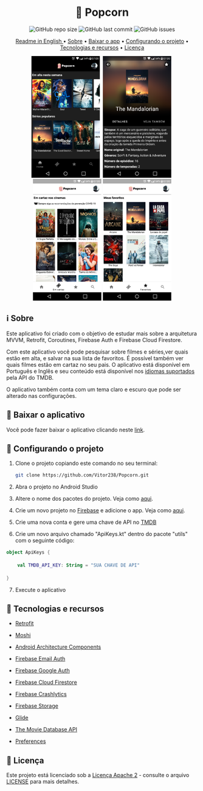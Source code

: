 <h1 align="center"> 🍿 Popcorn </h1>

<p align="center">
<img alt="GitHub repo size" src="https://img.shields.io/github/repo-size/Vitor238/Popcorn">

<img alt="GitHub last commit" src="https://img.shields.io/github/last-commit/Vitor238/Popcorn">

<img alt="GitHub issues" src="https://img.shields.io/github/issues/Vitor238/Popcorn">

</p>

<p align="center">
 <a href="./README.md">Readme in English </a> •
 <a href="#about">Sobre</a> •
 <a href="#download-app">Baixar o app</a> •
 <a href="#building-the-project">Configurando o projeto</a> •
 <a href="#technologies-and-resources">Tecnologias e recursos</a> •
 <a href="#license">Licença</a>
</p>

<p align="center">
<img src="./screenshots/home_pt_br.png" alt="Home" 
width="180">
<img src="./screenshots/info_pt_br.png" 
alt="Info" width="180" hspace="4">
<img src="screenshots/now_playing_pt_br.png" alt="Em cartaz" 
width="180">
<img src="./screenshots/favorites_pt_br.png" alt="Favoritos" 
width="180">
</p>

## :information_source: Sobre

Este aplicativo foi criado com o objetivo de estudar mais sobre a arquitetura MVVM, Retrofit, Coroutines, Firebase Auth e Firebase Cloud Firestore.

Com este aplicativo você pode pesquisar sobre filmes e séries,ver quais estão em alta, e salvar na sua lista de favoritos. É possível também ver quais filmes estão em cartaz no seu pais. O aplicativo está disponível em Português e Inglês e seu conteúdo está disponível nos [idiomas suportados](https://developers.themoviedb.org/3/configuration/get-languages) pela API do TMDB.

O aplicativo também conta com um tema claro e escuro que pode ser alterado nas configurações.


## :iphone: Baixar o aplicativo

Você pode fazer baixar o aplicativo clicando neste [link](https://github.com/Vitor238/Popcorn/releases/download/v1.0.0/popcorn.apk).

## :hammer: Configurando o projeto

1. Clone o projeto copiando este comando no seu terminal:

   ```bash
   git clone https://github.com/Vitor238/Popcorn.git
   ```

2. Abra o projeto no Android Studio

3. Altere o nome dos pacotes do projeto. Veja como [aqui](https://stackoverflow.com/a/29092698/9729980).

4. Crie um novo projeto no [Firebase](https://console.firebase.google.com/) e adicione o app. Veja como [aqui](https://firebase.google.com/docs/android/setup).

5. Crie uma nova conta e gere uma chave de API no [TMDB](https://developers.themoviedb.org/3/getting-started/introduction)

6. Crie um novo arquivo chamado "ApiKeys.kt" dentro do pacote "utils" com o seguinte código:

```kotlin
object ApiKeys {

    val TMDB_API_KEY: String = "SUA CHAVE DE API"

}
```

7. Execute o aplicativo

## :rocket: Tecnologias e recursos

- [Retrofit](https://github.com/square/retrofit)

- [Moshi](https://github.com/square/moshi)

- [Android Architecture Components](https://developer.android.com/topic/libraries/architecture?hl=pt-br)

- [Firebase Email Auth](https://firebase.google.com/docs/auth/android/password-auth?hl=pt-br)

- [Firebase Google Auth](https://firebase.google.com/docs/auth/android/google-signin?hl=pt)

- [Firebase Cloud Firestore](https://firebase.google.com/docs/firestore/quickstart?hl=pt-br)

- [Firebase Crashlytics](https://firebase.google.com/docs/crashlytics/get-started?hl=pt-br&platform=android)

- [Firebase Storage](https://firebase.google.com/docs/storage/android/start?hl=pt-br)

- [Glide](https://github.com/bumptech/glide)

- [The Movie Database API](https://www.themoviedb.org/documentation/api)

- [Preferences](https://developer.android.com/jetpack/androidx/releases/preference)

## :memo:  Licença

Este projeto está licenciado sob a [Licença Apache 2](https://www.apache.org/licenses/LICENSE-2.0https://www.apache.org/licenses/LICENSE-2.0) - consulte o arquivo [LICENSE](LICENSE) para mais detalhes.
